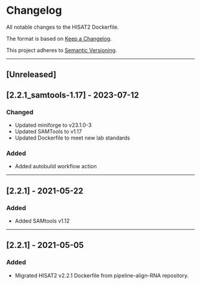 # Changelog
All notable changes to the HISAT2 Dockerfile.

The format is based on [Keep a Changelog](https://keepachangelog.com/en/1.0.0/).

This project adheres to [Semantic Versioning](https://semver.org/spec/v2.0.0.html).

---

## [Unreleased]

## [2.2.1_samtools-1.17] - 2023-07-12
### Changed
- Updated miniforge to v23.1.0-3
- Updated SAMTools to v1.17
- Updated Dockerfile to meet new lab standards

### Added
- Added autobuild workflow action

---
## [2.2.1] - 2021-05-22
### Added
- Added SAMtools v1.12 

---

## [2.2.1] - 2021-05-05
### Added
- Migrated HISAT2 v2.2.1 Dockerfile from pipeline-align-RNA repository.

